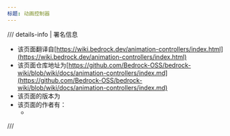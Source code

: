 ```yaml
---
标题: 动画控制器
---
```


/// details-info | 署名信息
- 该页面翻译自[https://wiki.bedrock.dev/animation-controllers/index.html](https://wiki.bedrock.dev/animation-controllers/index.html)
- 该页面仓库地址为[https://github.com/Bedrock-OSS/bedrock-wiki/blob/wiki/docs/animation-controllers/index.md](https://github.com/Bedrock-OSS/bedrock-wiki/blob/wiki/docs/animation-controllers/index.md)
- 该页面的版本为<!-- md:samp Bedrock-OSS/bedrock-wiki@3afe45776e376549ddfd42d70bcb18e816825c74 -->
- 该页面的作者有：
    - <!-- md:samp @SirLich -->
///
